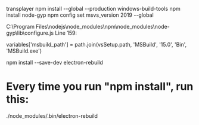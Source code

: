 transplayer
npm install --global --production windows-build-tools
npm install node-gyp
npm config set msvs_version 2019 --global

C:\Program Files\nodejs\node_modules\npm\node_modules\node-gyp\lib\configure.js
Line 159:

variables['msbuild_path'] = path.join(vsSetup.path, 'MSBuild', '15.0', 'Bin', 'MSBuild.exe')


npm install --save-dev electron-rebuild

# Every time you run "npm install", run this:
./node_modules/.bin/electron-rebuild